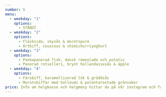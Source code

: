 ```yaml
---
number: 5
menu:
  - weekday: "1"
    options:
      - STÄNGT
  - weekday: "2"
    options:
      - Fläsksida, skysås & morotspuré
      - Ärtbiff, couscous & chimichurriyoghurt
  - weekday: "3"
    options:
      - Pankopanerad fisk, dansk remoulade och potatis
      - Panerad rotselleri, brynt hollandaisesås & äpple
  - weekday: "4"
    options:
      - Färsbiff, karamelliserad lök & gräddsås
      - Morotsbiffar med halloumi & polentarostade grönsaker
price: Info om helgkasse och helgmeny hittar du på vår instagram och facebooksida.
---
```

